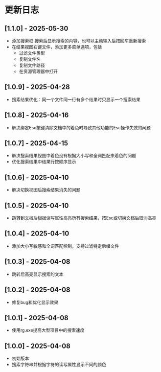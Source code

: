 # 更新日志

## [1.1.0] - 2025-05-30
- 添加搜索框 搜索后显示搜索的内容，也可以主动输入后按回车重新搜索
- 在结果视图右键文件，添加更多菜单选项，包括
    - 过滤文件类型
    - 复制文件名
    - 复制文件路径
    - 在资源管理器中打开

## [1.0.9] - 2025-04-28
- 搜索结果优化：同一个文件同一行有多个结果时只显示一个搜索结果

## [1.0.8] - 2025-04-16
- 解决绑定Esc按键清除文档中的着色时导致其他功能的Esc操作失效的问题

## [1.0.7] - 2025-04-15
- 解决搜索结果视图中着色没有根据大小写和全词匹配来着色的问题
- 优化搜索结果中结果行按顺序显示

## [1.0.6] - 2025-04-10
- 解决切换视图后搜索结果消失的问题

## [1.0.5] - 2025-04-10
- 跳转到文档后根据读写属性高亮所有搜索结果，按Esc或切换文档后取消高亮

## [1.0.4] - 2025-04-10
- 添加大小写敏感和全词匹配控制，支持过滤特定后缀文件

## [1.0.3] - 2025-04-08
- 跳转后高亮显示搜索的文本

## [1.0.2] - 2025-04-08
- 修复bug和优化显示效果

## [1.0.1] - 2025-04-08
- 使用rg.exe提高大型项目中的搜索速度

## [1.0.0] - 2025-04-08
- 初始版本
- 搜索字符串并根据字符的读写属性显示不同的颜色